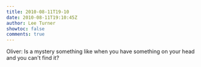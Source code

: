 ```yaml
---
title: 2010-08-11T19-10
date: 2010-08-11T19:10:45Z
author: Lee Turner
showtoc: false
comments: true
---
```


Oliver: Is a mystery something like when you have something on your head and you can't find it?

